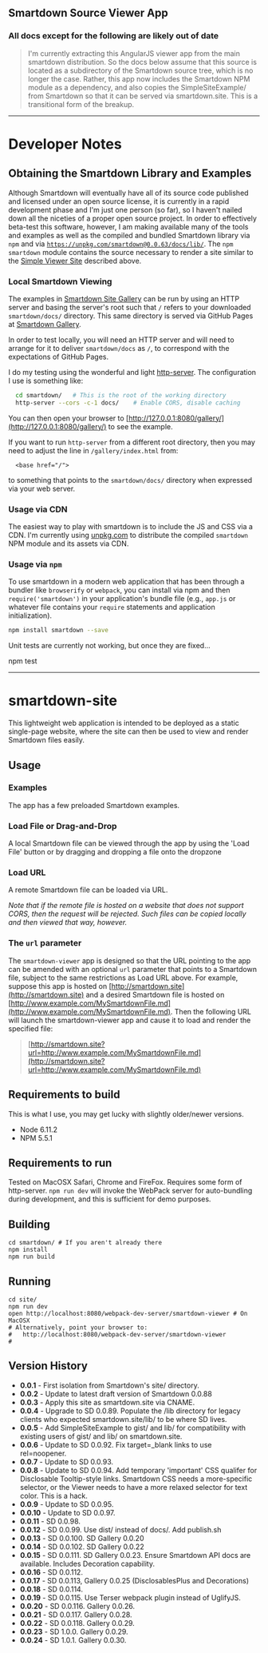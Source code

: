 ## Smartdown Source Viewer App

### All docs except for the following are likely out of date

> I'm currently extracting this AngularJS viewer app from the main smartdown distribution. So the docs below assume that this source is located as a subdirectory of the Smartdown source tree, which is no longer the case. Rather, this app now includes the Smartdown NPM module as a dependency, and also copies the SimpleSiteExample/ from Smartdown so that it can be served via smartdown.site. This is a transitional form of the breakup.

---

# Developer Notes

## Obtaining the Smartdown Library and Examples

Although Smartdown will eventually have all of its source code published and licensed under an open source license, it is currently in a rapid development phase and I'm just one person (so far), so I haven't nailed down all the niceties of a proper open source project. In order to effectively beta-test this software, however, I am making available many of the tools and examples as well as the compiled and bundled Smartdown library via `npm` and via [`https://unpkg.com/smartdown@0.0.63/docs/lib/`](https://unpkg.com/smartdown@0.0.63/docs/lib/). The `npm` `smartdown` module contains the source necessary to render a site similar to the [Simple Viewer Site](https://smartdown.site/lib) described above.

### Local Smartdown Viewing

The examples in [Smartdown Site Gallery](https://github.com/DoctorBud/smartdown/tree/master/SimpleSiteExample/gallery) can be run by using an HTTP server and basing the server's root such that `/` refers to your downloaded `smartdown/docs/` directory. This same directory is served via GitHub Pages at [Smartdown Gallery](http://smartdown.site/?url=gallery/Home.md).

In order to test locally, you will need an HTTP server and will need to arrange for it to deliver `smartdown/docs` as `/`, to correspond with the expectations of GitHub Pages.

I do my testing using the wonderful and light [http-server](https://github.com/indexzero/http-server). The configuration I use is something like:

```bash
  cd smartdown/   # This is the root of the working directory
  http-server --cors -c-1 docs/    # Enable CORS, disable caching
```

You can then open your browser to [http://127.0.0.1:8080/gallery/](http://127.0.0.1:8080/gallery/) to see the example.

If you want to run `http-server` from a different root directory, then you may need to adjust the line in `/gallery/index.html` from:

```
  <base href="/">
```

to something that points to the `smartdown/docs/` directory when expressed via your web server.



### Usage via CDN

The easiest way to play with smartdown is to include the JS and CSS via a CDN. I'm currently using [unpkg.com](https://unpkg.com/) to distribute the compiled `smartdown` NPM module and its assets via CDN.


### Usage via `npm`

To use smartdown in a modern web application that has been through a bundler like `browserify` or `webpack`, you can install via npm and then `require('smartdown')` in your application's bundle file (e.g., `app.js` or whatever file contains your `require` statements and application initialization).

```bash
npm install smartdown --save
```

Unit tests are currently not working, but once they are fixed...

  npm test

---

# smartdown-site

This lightweight web application is intended to be deployed as a static single-page website, where the site can then be used to view and render Smartdown files easily.

## Usage

### Examples

The app has a few preloaded Smartdown examples.

### Load File or Drag-and-Drop

A local Smartdown file can be viewed through the app by using the 'Load File' button or by dragging and dropping a file onto the dropzone

### Load URL

A remote Smartdown file can be loaded via URL.

*Note that if the remote file is hosted on a website that does not support CORS, then the request will be rejected. Such files can be copied locally and then viewed that way, however.*

### The `url` parameter

The `smartdown-viewer` app is designed so that the URL pointing to the app can be amended with an optional `url` parameter that points to a Smartdown file, subject to the same restrictions as Load URL above. For example, suppose this app is hosted on [http://smartdown.site](http://smartdown.site) and a desired Smartdown file is hosted on [http://www.example.com/MySmartdownFile.md](http://www.example.com/MySmartdownFile.md). Then the following URL will launch the smartdown-viewer app and cause it to load and render the specified file:

> [http://smartdown.site?url=http://www.example.com/MySmartdownFile.md](http://smartdown.site?url=http://www.example.com/MySmartdownFile.md)

## Requirements to build

This is what I use, you may get lucky with slightly older/newer versions.

- Node 6.11.2
- NPM 5.5.1


## Requirements to run

Tested on MacOSX Safari, Chrome and FireFox. Requires some form of http-server. `npm run dev` will invoke the WebPack server for auto-bundling during development, and this is sufficient for demo purposes.


## Building

```
cd smartdown/ # If you aren't already there
npm install
npm run build
```

## Running

```
cd site/
npm run dev
open http://localhost:8080/webpack-dev-server/smartdown-viewer # On MacOSX
# Alternatively, point your browser to:
#   http://localhost:8080/webpack-dev-server/smartdown-viewer
#
```


## Version History

- **0.0.1** - First isolation from Smartdown's site/ directory.
- **0.0.2** - Update to latest draft version of Smartdown 0.0.88
- **0.0.3** - Apply this site as smartdown.site via CNAME.
- **0.0.4** - Upgrade to SD 0.0.89. Populate the /lib directory for legacy clients who expected smartdown.site/lib/ to be where SD lives.
- **0.0.5** - Add SimpleSiteExample to gist/ and lib/ for compatibility with existing users of gist/ and lib/ on smartdown.site.
- **0.0.6** - Update to SD 0.0.92. Fix target=_blank links to use rel=noopener.
- **0.0.7** - Update to SD 0.0.93.
- **0.0.8** - Update to SD 0.0.94. Add temporary 'important' CSS qualifer for Disclosable Tooltip-style links. Smartdown CSS needs a more-specific selector, or the Viewer needs to have a more relaxed selector for text color. This is a hack.
- **0.0.9** - Update to SD 0.0.95.
- **0.0.10** - Update to SD 0.0.97.
- **0.0.11** - SD 0.0.98.
- **0.0.12** - SD 0.0.99. Use dist/ instead of docs/. Add publish.sh
- **0.0.13** - SD 0.0.100. SD Gallery 0.0.20
- **0.0.14** - SD 0.0.102. SD Gallery 0.0.22
- **0.0.15** - SD 0.0.111. SD Gallery 0.0.23. Ensure Smartdown API docs are available. Includes Decoration capability.
- **0.0.16** - SD 0.0.112.
- **0.0.17** - SD 0.0.113, Gallery 0.0.25 (DisclosablesPlus and Decorations)
- **0.0.18** - SD 0.0.114.
- **0.0.19** - SD 0.0.115. Use Terser webpack plugin instead of UglifyJS.
- **0.0.20** - SD 0.0.116. Gallery 0.0.26.
- **0.0.21** - SD 0.0.117. Gallery 0.0.28.
- **0.0.22** - SD 0.0.118. Gallery 0.0.29.
- **0.0.23** - SD 1.0.0. Gallery 0.0.29.
- **0.0.24** - SD 1.0.1. Gallery 0.0.30.
